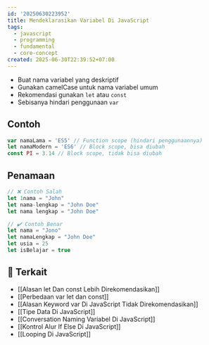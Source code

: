 ```yaml
---
id: '20250630223952'
title: Mendeklarasikan Variabel Di JavaScript
tags:
  - javascript
  - programming
  - fundamental
  - core-concept
created: 2025-06-30T22:39:52+07:00
---
```


- Buat nama variabel yang deskriptif
- Gunakan camelCase untuk nama variabel umum
- Rekomendasi gunakan `let` atau `const`
- Sebisanya hindari penggunaan `var`

## Contoh

```javascript
var namaLama = 'ES5' // Function scope (hindari penggunaannya)
let namaModern = 'ES6' // Block scope, bisa diubah
const PI = 3.14 // Block scope, tidak bisa diubah
```

## Penamaan

```javascript
// ❌ Contoh Salah
let 1nama = "John"
let nama-lengkap = "John Doe"
let nama lengkap = "John Doe"

// ✔️ Contoh Benar
let nama = "Jono"
let namaLengkap = "John Doe"
let usia = 25
let isBelajar = true
```

## 🔗 Terkait

- [[Alasan let Dan const Lebih Direkomendasikan]]
- [[Perbedaan var let dan const]]
- [[Alasan Keyword var Di JavaScript Tidak Direkomendasikan]]
- [[Tipe Data Di JavaScript]]
- [[Conversation Naming Variabel Di JavaScript]]
- [[Kontrol Alur If Else Di JavaScript]]
- [[Looping Di JavaScript]]
